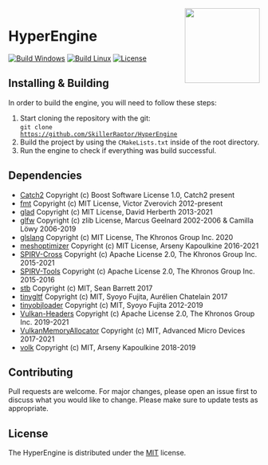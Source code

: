 <img src="./Development/Images/Branding.png" align="right" width="150"/>

# HyperEngine
[![Build Windows](https://github.com/SkillerRaptor/HyperEngine/workflows/build-windows/badge.svg)](https://github.com/SkillerRaptor/HyperEngine/blob/master/.github/workflows/build-windows.yml)
[![Build Linux](https://github.com/SkillerRaptor/HyperEngine/workflows/build-linux/badge.svg)](https://github.com/SkillerRaptor/HyperEngine/blob/master/.github/workflows/build-linux.yml)
[![License](https://img.shields.io/badge/license-MIT-yellow)](https://github.com/SkillerRaptor/HyperEngine/blob/master/LICENSE)

## Installing & Building
In order to build the engine, you will need to follow these steps:
1. Start cloning the repository with the git: <br><code>git clone <a href="https://github.com/SkillerRaptor/HyperEngine">https://github.com/SkillerRaptor/HyperEngine</a></code>
2. Build the project by using the `CMakeLists.txt` inside of the root directory.
3. Run the engine to check if everything was build successful.

## Dependencies
- [Catch2](https://github.com/catchorg/Catch2/blob/devel/LICENSE.txt) Copyright (c) Boost Software License 1.0, Catch2 present
- [fmt](https://github.com/fmtlib/fmt/blob/master/LICENSE.rst) Copyright (c) MIT License, Victor Zverovich 2012-present
- [glad](https://github.com/Dav1dde/glad/blob/master/LICENSE) Copyright (c) MIT License, David Herberth 2013-2021
- [glfw](https://github.com/glfw/glfw/blob/master/LICENSE.md) Copyright (c) zlib License, Marcus Geelnard 2002-2006 & Camilla Löwy 2006-2019
- [glslang](https://github.com/KhronosGroup/glslang/blob/master/LICENSE.txt) Copyright (c) MIT License, The Khronos Group Inc. 2020
- [meshoptimizer](https://github.com/zeux/meshoptimizer/blob/master/LICENSE.md) Copyright (c) MIT License, Arseny Kapoulkine 2016-2021
- [SPIRV-Cross](https://github.com/KhronosGroup/SPIRV-Cross/blob/master/LICENSE) Copyright (c) Apache License 2.0, The Khronos Group Inc. 2015-2021
- [SPIRV-Tools](https://github.com/KhronosGroup/SPIRV-Tools/blob/master/LICENSE) Copyright (c) Apache License 2.0, The Khronos Group Inc. 2015-2016
- [stb](https://github.com/nothings/stb/blob/master/LICENSE) Copyright (c) MIT, Sean Barrett 2017
- [tinygltf](https://github.com/syoyo/tinygltf/blob/master/LICENSE) Copyright (c) MIT, Syoyo Fujita, Aurélien Chatelain 2017
- [tinyobjloader](https://github.com/tinyobjloader/tinyobjloader/blob/master/LICENSE) Copyright (c) MIT, Syoyo Fujita 2012-2019
- [Vulkan-Headers](https://github.com/KhronosGroup/Vulkan-Headers/blob/master/LICENSE.txt) Copyright (c) Apache License 2.0, The Khronos Group Inc. 2019-2021
- [VulkanMemoryAllocator](https://github.com/GPUOpen-LibrariesAndSDKs/VulkanMemoryAllocator/blob/master/LICENSE.txt) Copyright (c) MIT, Advanced Micro Devices 2017-2021
- [volk](https://github.com/zeux/volk/blob/master/LICENSE.md) Copyright (c) MIT, Arseny Kapoulkine 2018-2019

## Contributing
Pull requests are welcome. For major changes, please open an issue first to discuss what you would like to change.
Please make sure to update tests as appropriate.

## License
The HyperEngine is distributed under the [MIT](https://github.com/SkillerRaptor/HyperEngine/blob/master/LICENSE) license.
